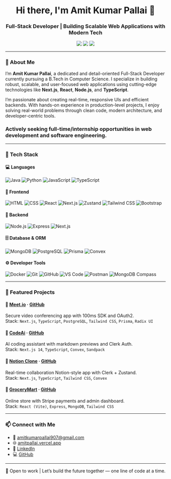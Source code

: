 <h1 align="center">Hi there, I'm Amit Kumar Pallai 👋</h1>
<h3 align="center">Full-Stack Developer | Building Scalable Web Applications with Modern Tech</h3>

<p align="center">
  <a href="https://amitpallai.vercel.app" target="_blank"><img src="https://img.shields.io/badge/Portfolio-%23000000.svg?&style=for-the-badge&logo=vercel&logoColor=white" /></a>
  <a href="https://www.linkedin.com/in/amit-kumar-pallai-61a86025a" target="_blank"><img src="https://img.shields.io/badge/LinkedIn-%230077B5.svg?&style=for-the-badge&logo=linkedin&logoColor=white" /></a>
  <a href="https://github.com/Amitpallai" target="_blank"><img src="https://img.shields.io/badge/GitHub-%23121011.svg?&style=for-the-badge&logo=github&logoColor=white" /></a>
</p>

---

### 💼 About Me

I’m **Amit Kumar Pallai**, a dedicated and detail-oriented Full-Stack Developer currently pursuing a B.Tech in Computer Science. I specialize in building robust, scalable, and user-focused web applications using cutting-edge technologies like **Next.js**, **React**, **Node.js**, and **TypeScript**.

I’m passionate about creating real-time, responsive UIs and efficient backends. With hands-on experience in production-level projects, I enjoy solving real-world problems through clean code, modern architecture, and developer-centric tools.

### **Actively seeking full-time/internship opportunities** in web development and software engineering.

---

### 🚀 Tech Stack

#### 💻 Languages
![Java](https://img.shields.io/badge/Java-ED8B00?style=flat-square&logo=openjdk&logoColor=white)
![Python](https://img.shields.io/badge/Python-3776AB?style=flat-square&logo=python&logoColor=white)
![JavaScript](https://img.shields.io/badge/JavaScript-F7DF1E?style=flat-square&logo=javascript&logoColor=black)
![TypeScript](https://img.shields.io/badge/TypeScript-3178C6?style=flat-square&logo=typescript&logoColor=white)

#### 🎨 Frontend
![HTML](https://img.shields.io/badge/HTML5-E34F26?style=flat-square&logo=html5&logoColor=white)
![CSS](https://img.shields.io/badge/CSS3-1572B6?style=flat-square&logo=css3&logoColor=white)
![React](https://img.shields.io/badge/React-61DAFB?style=flat-square&logo=react&logoColor=black)
![Next.js](https://img.shields.io/badge/Next.js-000?style=flat-square&logo=nextdotjs&logoColor=white)
![Zustand](https://img.shields.io/badge/Zustand-000?style=flat-square)
![Tailwind CSS](https://img.shields.io/badge/TailwindCSS-38B2AC?style=flat-square&logo=tailwind-css&logoColor=white)
![Bootstrap](https://img.shields.io/badge/Bootstrap-7952B3?style=flat-square&logo=bootstrap&logoColor=white)

#### 🧠 Backend
![Node.js](https://img.shields.io/badge/Node.js-339933?style=flat-square&logo=node.js&logoColor=white)
![Express](https://img.shields.io/badge/Express.js-000?style=flat-square&logo=express&logoColor=white)
![Next.js](https://img.shields.io/badge/Next.js-000?style=flat-square&logo=nextdotjs&logoColor=white)

#### 🗄️ Database & ORM
![MongoDB](https://img.shields.io/badge/MongoDB-47A248?style=flat-square&logo=mongodb&logoColor=white)
![PostgreSQL](https://img.shields.io/badge/PostgreSQL-336791?style=flat-square&logo=postgresql&logoColor=white)
![Prisma](https://img.shields.io/badge/Prisma-2D3748?style=flat-square&logo=prisma&logoColor=white)
![Convex](https://img.shields.io/badge/Convex-000?style=flat-square)

#### ⚙️ Developer Tools
![Docker](https://img.shields.io/badge/Docker-2496ED?style=flat-square&logo=docker&logoColor=white)
![Git](https://img.shields.io/badge/Git-F05032?style=flat-square&logo=git&logoColor=white)
![GitHub](https://img.shields.io/badge/GitHub-181717?style=flat-square&logo=github&logoColor=white)
![VS Code](https://img.shields.io/badge/VS_Code-007ACC?style=flat-square&logo=visual-studio-code&logoColor=white)
![Postman](https://img.shields.io/badge/Postman-FF6C37?style=flat-square&logo=postman&logoColor=white)
![MongoDB Compass](https://img.shields.io/badge/MongoDB_Compass-01EC64?style=flat-square)

---

### 🧩 Featured Projects

#### 🔗 [Meet.io](https://meet-io-six.vercel.app) · [GitHub](https://github.com/Amitpallai/meet.io)  
Secure video conferencing app with 100ms SDK and OAuth2.  
Stack: `Next.js`, `TypeScript`, `PostgreSQL`, `Tailwind CSS`, `Prisma`, `Radix UI`

#### 🤖 [CodeAi](https://code-ai-silk.vercel.app) · [GitHub](https://github.com/Amitpallai/CodeAi)  
AI coding assistant with markdown previews and Clerk Auth.  
Stack: `Next.js 14`, `TypeScript`, `Convex`, `Sandpack`

#### 🧠 [Notion Clone](https://notion-alpha-ten.vercel.app) · [GitHub](https://github.com/Amitpallai/notion)  
Real-time collaboration Notion-style app with Clerk + Zustand.  
Stack: `Next.js`, `TypeScript`, `Tailwind CSS`, `Convex`

#### 🛒 [GroceryMart](https://grocery-mart-npj4.vercel.app) · [GitHub](https://github.com/Amit6841/Grocery-Mart)  
Online store with Stripe payments and admin dashboard.  
Stack: `React (Vite)`, `Express`, `MongoDB`, `Tailwind CSS`

---

### 📫 Connect with Me

- 📧 [amitkumarpallai907@gmail.com](mailto:amitkumarpallai907@gmail.com)  
- 🌐 [amitpallai.vercel.app](https://amitpallai.vercel.app)  
- 💼 [LinkedIn](https://www.linkedin.com/in/amit-kumar-pallai-61a86025a)  
- 💻 [GitHub](https://github.com/Amitpallai)

---

<p align="center">🚀 Open to work | Let’s build the future together — one line of code at a time.</p>
